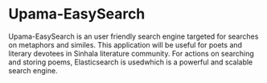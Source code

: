 # Upama-EasySearch
Upama-EasySearch is an user friendly search engine targeted for searches on metaphors and similes. This application will be useful for poets and literary devotees in Sinhala literature community.
For actions on searching and storing poems, Elasticsearch is usedwhich is a powerful and scalable search engine.
